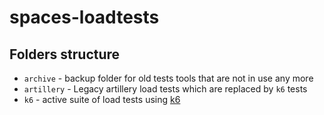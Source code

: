 # spaces-loadtests

## Folders structure 

- `archive` - backup folder for old tests tools that are not in use any more
- `artillery` - Legacy artillery load tests which are replaced by `k6` tests
- `k6` - active suite of load tests using [k6](https://k6.io/) 

